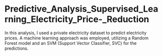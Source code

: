 # Predictive_Analysis_Supervised_Learning_Electricity_Price-_Reduction
In this analysis, I used a private electricity dataset to predict electricity prices. A machine learning approach was employed, utilizing a Random Forest model and an SVM (Support Vector Classifier, SVC) for the predictions.
